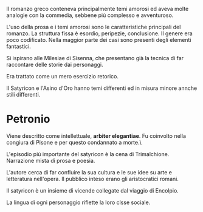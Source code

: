 Il romanzo greco conteneva principalmente temi amorosi ed aveva molte analogie con la commedia, sebbene più complesso e avventuroso.

L'uso della prosa e i temi amorosi sono le caratteristiche principali del romanzo. La struttura fissa è esordio, peripezie, conclusione.
Il genere era poco codificato. Nella maggior parte dei casi sono presenti degli elementi fantastici.

Si ispirano alle Milesiae di Sisenna, che presentano già la tecnica di far raccontare delle storie dai personaggi.

Era trattato come un mero esercizio retorico.

Il Satyricon e l'Asino d'Oro hanno temi differenti ed in misura minore annche stili differenti.

# Petronio
Viene descritto come intellettuale, **arbiter elegantiae**. Fu coinvolto nella congiura di Pisone e per questo condannato a morte.\

L'episodio più importante del satyricon è la cena di Trimalchione. Narrazione mista di prosa e poesia.

L'autore cerca di far confluire la sua cultura e le sue idee  su arte e letteratura nell'opera. Il pubblico inteso erano gli aristocratici  romani.

Il satyricon è un insieme di vicende collegate dal viaggio di Encolpio.

La lingua di ogni personaggio riflette la loro clsse sociale.